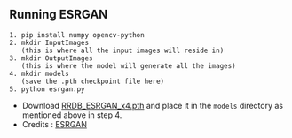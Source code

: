 ## Running ESRGAN

```
1. pip install numpy opencv-python
2. mkdir InputImages
   (this is where all the input images will reside in)
3. mkdir OutputImages
   (this is where the model will generate all the images)
4. mkdir models
   (save the .pth checkpoint file here)
5. python esrgan.py
```

- Download [RRDB_ESRGAN_x4.pth](https://drive.google.com/drive/u/0/folders/17VYV_SoZZesU6mbxz2dMAIccSSlqLecY) and place it in the `models` directory as mentioned above in step 4.
- Credits : [ESRGAN](https://github.com/xinntao/ESRGAN)
